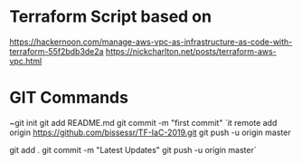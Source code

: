 # Terraform Script based on 
https://hackernoon.com/manage-aws-vpc-as-infrastructure-as-code-with-terraform-55f2bdb3de2a
https://nickcharlton.net/posts/terraform-aws-vpc.html


# GIT Commands
~git init
git add README.md
git commit -m "first commit"
`it remote add origin https://github.com/bissessr/TF-IaC-2019.git
git push -u origin master

git add . 
git commit -m "Latest Updates"
git push -u origin master`



